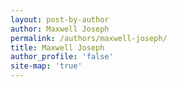 ```yaml
---
layout: post-by-author
author: Maxwell Joseph
permalink: /authors/maxwell-joseph/
title: Maxwell Joseph
author_profile: 'false'
site-map: 'true'
---
```

